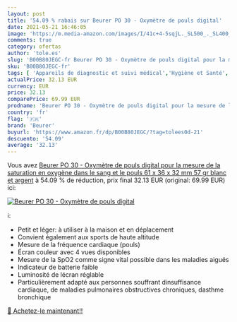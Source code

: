 ```yaml
---
layout: post
title: '54.09 % rabais sur Beurer PO 30 - Oxymètre de pouls digital'
date: 2021-05-21 16:46:05
image: 'https://m.media-amazon.com/images/I/41c+4-5sqjL._SL500_._SL400_.jpg'
comments: true
category: ofertas
author: 'tole.es'
slug: 'B00B80JEGC-fr Beurer PO 30 - Oxymètre de pouls digital pour la mesure de...'
sku: 'B00B80JEGC-fr'
tags: [ 'Appareils de diagnostic et suivi médical','Hygiène et Santé','Matériel et fournitures médicales','Oxymètres','beurer', ]
actualPrice: 32.13 EUR
currency: EUR
price: 32.13
comparePrice: 69.99 EUR
prodname: 'Beurer PO 30 - Oxymètre de pouls digital pour la mesure de la saturation en oxygène dans le sang et le pouls  61 x 36 x 32 mm  57 gr  blanc et argent'
country: 'fr'
flag: '🇫🇷'
brand: 'Beurer'
buyurl: 'https://www.amazon.fr/dp/B00B80JEGC/?tag=tolees0d-21'
descuento: '54.09'
average: '32.13'
---
```


Vous avez [Beurer PO 30 - Oxymètre de pouls digital pour la mesure de la saturation en oxygène dans le sang et le pouls  61 x 36 x 32 mm  57 gr  blanc et argent](https://www.amazon.fr/dp/B00B80JEGC/?tag=tolees0d-21)  à  54.09 % de réduction, prix final  32.13 EUR (original: 69.99 EUR) ici:

[![Beurer PO 30 - Oxymètre de pouls digital](https://m.media-amazon.com/images/I/41c+4-5sqjL._SL500_._SL400_.jpg)](https://www.amazon.fr/dp/B00B80JEGC/?tag=tolees0d-21)

ℹ️:

- Petit et léger: à utiliser à la maison et en déplacement
- Convient également aux sports de haute altitude
- Mesure de la fréquence cardiaque (pouls)
- Écran couleur avec 4 vues disponibles
- Mesure de la SpO2 comme signe vital possible dans les maladies aiguës
- Indicateur de batterie faible
- Luminosité de lécran réglable
- Particulièrement adapté aux personnes souffrant dinsuffisance cardiaque, de maladies pulmonaires obstructives chroniques, dasthme bronchique

[🛒 Achetez-le maintenant!!](https://www.amazon.fr/dp/B00B80JEGC/?tag=tolees0d-21)
